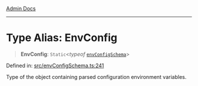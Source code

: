 [Admin Docs](/)

***

# Type Alias: EnvConfig

> **EnvConfig**: `Static`\<*typeof* [`envConfigSchema`](../variables/envConfigSchema.md)\>

Defined in: [src/envConfigSchema.ts:241](https://github.com/PalisadoesFoundation/talawa-api/blob/9f305099d404e8f36dd8bdadb150fba1e7235da9/src/envConfigSchema.ts#L241)

Type of the object containing parsed configuration environment variables.
